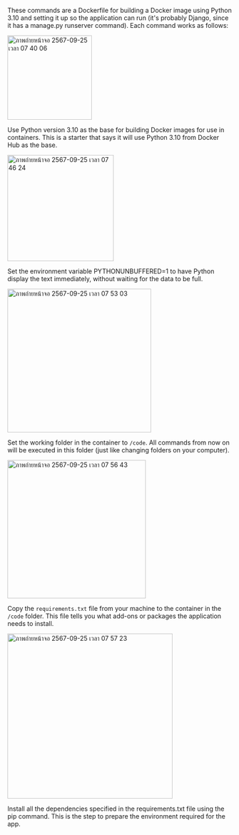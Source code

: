 These commands are a Dockerfile for building a Docker image using Python 3.10 and setting it up so the application can run (it's probably Django, since it has a manage.py runserver command). Each command works as follows:


<img width="189" alt="ภาพถ่ายหน้าจอ 2567-09-25 เวลา 07 40 06" src="https://github.com/user-attachments/assets/7a8462cc-b44d-4bc3-8388-1caf7f054fd2">


Use Python version 3.10 as the base for building Docker images for use in containers. This is a starter that says it will use Python 3.10 from Docker Hub as the base.


<img width="238" alt="ภาพถ่ายหน้าจอ 2567-09-25 เวลา 07 46 24" src="https://github.com/user-attachments/assets/5aa9b073-7941-4f59-bfd5-ddddfe1fbc4a">


Set the environment variable PYTHONUNBUFFERED=1 to have Python display the text immediately, without waiting for the data to be full.


<img width="322" alt="ภาพถ่ายหน้าจอ 2567-09-25 เวลา 07 53 03" src="https://github.com/user-attachments/assets/73dd93fe-646d-426d-8aee-f83ab5305fd0">


Set the working folder in the container to `/code`. All commands from now on will be executed in this folder (just like changing folders on your computer).

<img width="310" alt="ภาพถ่ายหน้าจอ 2567-09-25 เวลา 07 56 43" src="https://github.com/user-attachments/assets/6a221acc-b04c-4d8a-9089-79012b549b9b">

Copy the `requirements.txt` file from your machine to the container in the `/code` folder. This file tells you what add-ons or packages the application needs to install.

<img width="370" alt="ภาพถ่ายหน้าจอ 2567-09-25 เวลา 07 57 23" src="https://github.com/user-attachments/assets/b15eb8bf-fc43-4bcb-a1e8-e188901adde0">

Install all the dependencies specified in the requirements.txt file using the pip command. This is the step to prepare the environment required for the app.
